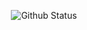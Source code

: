 <!--
**aarash709/aarash709** is a ✨ _special_ ✨ repository because its `README.md` (this file) appears on your GitHub profile.
Here are some ideas to get you started:
- 🔭 I’m currently working on mobile projects.
- 🌱 I’m currently learning modern and advanced android development.
- 👯 I’m looking to collaborate on ... 
- 🤔 I’m looking for help with ...
- 💬 Ask me about ...
- 📫 How to reach me: ...
- 😄 Pronouns: ...
- ⚡ Fun fact: I`m always learning cool things.
## My activity and stats
-->
<!--
## Languages I use the most
![My Top Langs](https://github-readme-stats.vercel.app/api/top-langs/?username=aarash709&layout=compact)
![arash github stats](https://github-readme-stats.vercel.app/api?username=aarash709&show_icons=true)
-->
<p align = "center">
<a herf="https://github.com/aarash709"><img alt= "Github Status" src="https://github-readme-stats.vercel.app/api?username=aarash709&show_icons=true"><a/>
</p>
